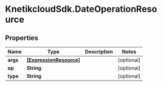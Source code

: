 # KnetikcloudSdk.DateOperationResource

## Properties
Name | Type | Description | Notes
------------ | ------------- | ------------- | -------------
**args** | [**[ExpressionResource]**](ExpressionResource.md) |  | [optional] 
**op** | **String** |  | [optional] 
**type** | **String** |  | [optional] 


